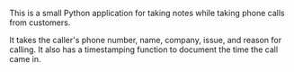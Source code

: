 This is a small Python application for taking notes while taking phone calls from customers.

It takes the caller's phone number, name, company, issue, and reason for calling.
It also has a timestamping function to document the time the call came in.
